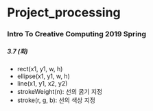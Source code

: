 # Project_processing

### **Intro To Creative Computing** 2019 Spring

##### 3.7 (화)
- rect(x1, y1, w, h)
- ellipse(x1, y1, w, h)
- line(x1, y1, x2, y2)
- strokeWeight(n): 선의 굵기 지정
- stroke(r, g, b): 선의 색상 지정